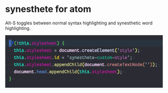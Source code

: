 # synesthete for atom

Alt-S toggles between normal syntax highlighting and synesthetic word highlighting.

![animation](https://github.com/jes5199/atom-synesthete/raw/master/synesthete.gif)
